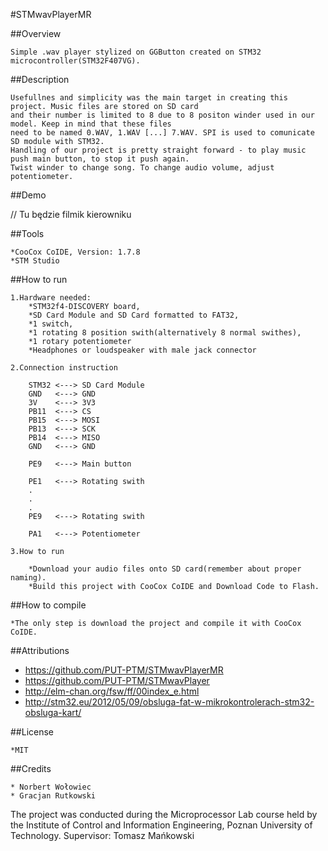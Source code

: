 #STMwavPlayerMR

##Overview

	Simple .wav player stylized on GGButton created on STM32 microcontroller(STM32F407VG).

##Description

	Usefullnes and simplicity was the main target in creating this project. Music files are stored on SD card
	and their number is limited to 8 due to 8 positon winder used in our model. Keep in mind that these files 
	need to be named 0.WAV, 1.WAV [...] 7.WAV. SPI is used to comunicate SD module with STM32. 
	Handling of our project is pretty straight forward - to play music push main button, to stop it push again. 
	Twist winder to change song. To change audio volume, adjust potentiometer.
	
##Demo

// Tu będzie filmik kierowniku

##Tools

	*CooCox CoIDE, Version: 1.7.8
	*STM Studio

##How to run

	1.Hardware needed:
		*STM32f4-DISCOVERY board,
		*SD Card Module and SD Card formatted to FAT32,
		*1 switch,
		*1 rotating 8 position swith(alternatively 8 normal swithes),
		*1 rotary potentiometer
		*Headphones or loudspeaker with male jack connector
		
	2.Connection instruction
		
		STM32 <---> SD Card Module
		GND   <---> GND
		3V    <---> 3V3
		PB11  <---> CS
		PB15  <---> MOSI
		PB13  <---> SCK
		PB14  <---> MISO
		GND   <---> GND
		
		PE9   <---> Main button
		
		PE1   <---> Rotating swith
		.
		.
		.
		PE9   <---> Rotating swith
		
		PA1	  <---> Potentiometer
		 
	3.How to run
	
		*Download your audio files onto SD card(remember about proper naming).
		*Build this project with CooCox CoIDE and Download Code to Flash.
		




##How to compile

	*The only step is download the project and compile it with CooCox CoIDE.

##Attributions

- https://github.com/PUT-PTM/STMwavPlayerMR
- https://github.com/PUT-PTM/STMwavPlayer
- http://elm-chan.org/fsw/ff/00index_e.html
- http://stm32.eu/2012/05/09/obsluga-fat-w-mikrokontrolerach-stm32-obsluga-kart/

##License

	*MIT

##Credits

	* Norbert Wołowiec		
	* Gracjan Rutkowski


The project was conducted during the Microprocessor Lab course held by the Institute of Control and Information Engineering, Poznan University of Technology.
Supervisor: Tomasz Mańkowski
